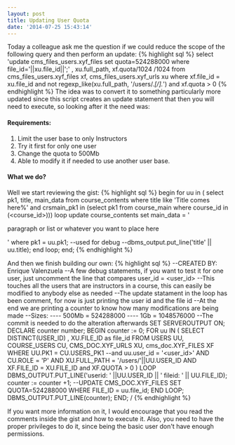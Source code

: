 ```yaml
---
layout: post
title: Updating User Quota
date: '2014-07-25 15:43:14'
---
```


Today a colleague ask me the question if we could reduce the scope of the following query and then perform an update:
{% highlight sql %}
select 'update cms_files_users.xyf_files set quota=524288000 where file_id='||xu.file_id||';' , xu.full_path, xf.quota/1024 /1024
from
cms_files_users.xyf_files xf, cms_files_users.xyf_urls xu
where
xf.file_id = xu.file_id
and not regexp_like(xu.full_path, '/users/.*[\/].*')
and xf.quota > 0
{% endhighlight %}
The idea was to convert it to something particularly more updated since this script creates an update statement that then you will need to execute, so looking after it the need was:
#### Requirements:
1. Limit the user base to only Instructors
2. Try it first for only one user
3. Change the quota to 500Mb
4. Able to modify it if needed to use another user base.

#### What we do?
Well we start reviewing the gist:
{% highlight sql %}
begin
    for uu in (
        select pk1, title, main_data from course_contents where title like 'Title comes here%'
        and
        crsmain_pk1 in (select pk1 from course_main where course_id in
            (<course_id>)))
    loop
        update course_contents
        set main_data = '<p>paragraph or list or whatever you want to place here</p>'
        where pk1 = uu.pk1;
        --used for debug
	--dbms_output.put_line('title' || uu.title);
    end loop;
end;
{% endhighlight %}


And then we finish building our own:
{% highlight sql %}
--CREATED BY: Enrique Valenzuela
--A few debug statements, if you want to test it for one user, just uncomment the line that compares user_id = <user_id>
--This touches all the users that are instructors in a course, this can easily be modified to anybody else as needed
--The update statament in the loop has been comment, for now is just printing the user id and the file id
--At the end we are printing a counter to know how many modifications are being made
--Sizes:
---- 500Mb = 524288000
---- 1Gb = 1048576000
--The commit is needed to do the alteration afterwards
SET SERVEROUTPUT ON;
DECLARE
  counter number;
BEGIN
  counter := 0;
  FOR uu IN ( SELECT DISTINCT(USER_ID) , XU.FILE_ID as file_id
                FROM USERS UU, COURSE_USERS CU, CMS_DOC.XYF_URLS XU, cms_doc.XYF_FILES XF
                WHERE UU.PK1 = CU.USERS_PK1
                --and uu.user_id = '<user_id>'
                AND CU.ROLE = 'P'
                AND XU.FULL_PATH =  '/users/'||UU.USER_ID
                AND XF.FILE_ID = XU.FILE_ID
                and XF.QUOTA > 0 )
  LOOP
    DBMS_OUTPUT.PUT_LINE('userid: ' ||UU.USER_ID || ' fileid: ' || UU.FILE_ID);
    counter := counter +1;
    --UPDATE CMS_DOC.XYF_FILES SET QUOTA=524288000 WHERE FILE_ID = uu.file_id;
  END LOOP;
  DBMS_OUTPUT.PUT_LINE(counter);
END;
/
{% endhighlight %}

If you want more information on it, I would encourage that you read the comments inside the gist and how to execute it.
Also, you need to have the proper privileges to do it, since being the basic user don't have enough permissions.
